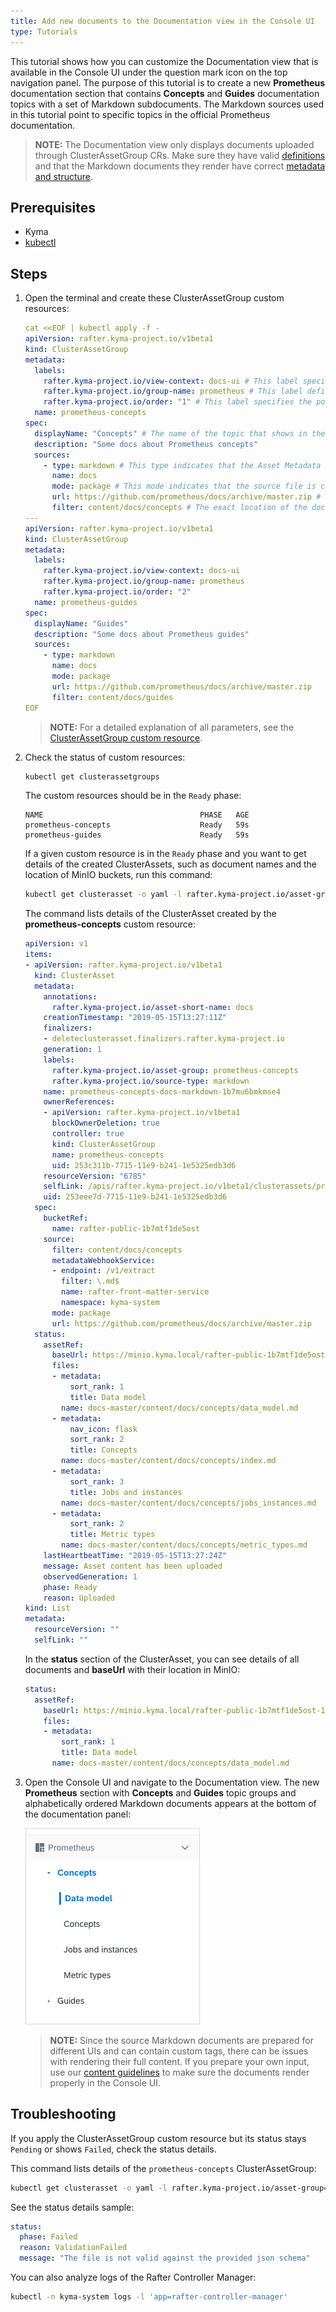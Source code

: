 ```yaml
---
title: Add new documents to the Documentation view in the Console UI
type: Tutorials
---
```


This tutorial shows how you can customize the Documentation view that is available in the Console UI under the question mark icon on the top navigation panel. The purpose of this tutorial is to create a new **Prometheus** documentation section that contains **Concepts** and **Guides** documentation topics with a set of Markdown subdocuments. The Markdown sources used in this tutorial point to specific topics in the official Prometheus documentation.  

>**NOTE:** The Documentation view only displays documents uploaded through ClusterAssetGroup CRs. Make sure they have valid [definitions](#custom-resource-clusterassetgroup) and that the Markdown documents they render have correct [metadata and structure](#details-markdown-documents).

## Prerequisites

- Kyma
- [kubectl](https://kubernetes.io/docs/tasks/tools/install-kubectl/)

## Steps

1. Open the terminal and create these ClusterAssetGroup custom resources:

   ```yaml
   cat <<EOF | kubectl apply -f -
   apiVersion: rafter.kyma-project.io/v1beta1
   kind: ClusterAssetGroup
   metadata:
     labels:
       rafter.kyma-project.io/view-context: docs-ui # This label specifies that you want to render documents in the Documentation view.
       rafter.kyma-project.io/group-name: prometheus # This label defines the group under which you want to render the given asset in the Documentation view. The value cannot include spaces.
       rafter.kyma-project.io/order: "1" # This label specifies the position of the ClusterAssetGroup in relation to other ClusterAssetGroups in the Prometheus section.
     name: prometheus-concepts
   spec:
     displayName: "Concepts" # The name of the topic that shows in the Documentation view under the main Prometheus section.
     description: "Some docs about Prometheus concepts"
     sources:
       - type: markdown # This type indicates that the Asset Metadata Service must extract Front Matter metadata from the source Prometheus documents and add them to a ClusterAssetGroup as a status.
         name: docs
         mode: package # This mode indicates that the source file is compressed and the Asset Controller must unpack it first to process it.
         url: https://github.com/prometheus/docs/archive/master.zip # The source location of Prometheus documents.
         filter: content/docs/concepts # The exact location of the documents that you want to extract.
   ---
   apiVersion: rafter.kyma-project.io/v1beta1
   kind: ClusterAssetGroup
   metadata:
     labels:
       rafter.kyma-project.io/view-context: docs-ui
       rafter.kyma-project.io/group-name: prometheus
       rafter.kyma-project.io/order: "2"
     name: prometheus-guides
   spec:
     displayName: "Guides"
     description: "Some docs about Prometheus guides"
     sources:
       - type: markdown
         name: docs
         mode: package
         url: https://github.com/prometheus/docs/archive/master.zip
         filter: content/docs/guides
   EOF
   ```

   >**NOTE:** For a detailed explanation of all parameters, see the [ClusterAssetGroup custom resource](#custom-resource-clusterassetgroup).

2. Check the status of custom resources:

   ```bash
   kubectl get clusterassetgroups
   ```

   The custom resources should be in the `Ready` phase:

   ```
   NAME                                   PHASE   AGE
   prometheus-concepts                    Ready   59s
   prometheus-guides                      Ready   59s
   ```

   If a given custom resource is in the `Ready` phase and you want to get details of the created ClusterAssets, such as document names and the location of MinIO buckets, run this command:

   ```bash
   kubectl get clusterasset -o yaml -l rafter.kyma-project.io/asset-group=prometheus-concepts
   ```

   The command lists details of the ClusterAsset created by the **prometheus-concepts** custom resource:

   ```yaml
   apiVersion: v1
   items:
   - apiVersion: rafter.kyma-project.io/v1beta1
     kind: ClusterAsset
     metadata:
       annotations:
         rafter.kyma-project.io/asset-short-name: docs
       creationTimestamp: "2019-05-15T13:27:11Z"
       finalizers:
       - deleteclusterasset.finalizers.rafter.kyma-project.io
       generation: 1
       labels:
         rafter.kyma-project.io/asset-group: prometheus-concepts
         rafter.kyma-project.io/source-type: markdown
       name: prometheus-concepts-docs-markdown-1b7mu6bmkmse4
       ownerReferences:
       - apiVersion: rafter.kyma-project.io/v1beta1
         blockOwnerDeletion: true
         controller: true
         kind: ClusterAssetGroup
         name: prometheus-concepts
         uid: 253c311b-7715-11e9-b241-1e5325edb3d6
       resourceVersion: "6785"
       selfLink: /apis/rafter.kyma-project.io/v1beta1/clusterassets/prometheus-concepts-docs-markdown-1b7mu6bmkmse4
       uid: 253eee7d-7715-11e9-b241-1e5325edb3d6
     spec:
       bucketRef:
         name: rafter-public-1b7mtf1de5ost
       source:
         filter: content/docs/concepts
         metadataWebhookService:
         - endpoint: /v1/extract
           filter: \.md$
           name: rafter-front-matter-service
           namespace: kyma-system
         mode: package
         url: https://github.com/prometheus/docs/archive/master.zip
     status:
       assetRef:
         baseUrl: https://minio.kyma.local/rafter-public-1b7mtf1de5ost-1b7mtf1h187r7/prometheus-concepts-docs-markdown-1b7mu6bmkmse4
         files:
         - metadata:
             sort_rank: 1
             title: Data model
           name: docs-master/content/docs/concepts/data_model.md
         - metadata:
             nav_icon: flask
             sort_rank: 2
             title: Concepts
           name: docs-master/content/docs/concepts/index.md
         - metadata:
             sort_rank: 3
             title: Jobs and instances
           name: docs-master/content/docs/concepts/jobs_instances.md
         - metadata:
             sort_rank: 2
             title: Metric types
           name: docs-master/content/docs/concepts/metric_types.md
       lastHeartbeatTime: "2019-05-15T13:27:24Z"
       message: Asset content has been uploaded
       observedGeneration: 1
       phase: Ready
       reason: Uploaded
   kind: List
   metadata:
     resourceVersion: ""
     selfLink: ""
   ```

   In the **status** section of the ClusterAsset, you can see details of all documents and **baseUrl** with their location in MinIO:

   ```yaml
   status:
     assetRef:
       baseUrl: https://minio.kyma.local/rafter-public-1b7mtf1de5ost-1b7mtf1h187r7/prometheus-concepts-docs-markdown-1b7mu6bmkmse4
       files:
       - metadata:
           sort_rank: 1
           title: Data model
         name: docs-master/content/docs/concepts/data_model.md
   ```

3. Open the Console UI and navigate to the Documentation view. The new **Prometheus** section with **Concepts** and **Guides** topic groups and alphabetically ordered Markdown documents appears at the bottom of the documentation panel:

   ![](./assets/prometheus.png)

   >**NOTE:** Since the source Markdown documents are prepared for different UIs and can contain custom tags, there can be issues with rendering their full content. If you prepare your own input, use our [content guidelines](https://github.com/kyma-project/community/tree/master/guidelines/content-guidelines) to make sure the documents render properly in the Console UI.

## Troubleshooting

If you apply the ClusterAssetGroup custom resource but its status stays `Pending` or shows `Failed`, check the status details.

This command lists details of the `prometheus-concepts` ClusterAssetGroup:

```bash
kubectl get clusterasset -o yaml -l rafter.kyma-project.io/asset-group=prometheus-concepts
```

See the status details sample:

```yaml
status:
  phase: Failed
  reason: ValidationFailed
  message: "The file is not valid against the provided json schema"
```

You can also analyze logs of the Rafter Controller Manager:

```bash
kubectl -n kyma-system logs -l 'app=rafter-controller-manager'
```
